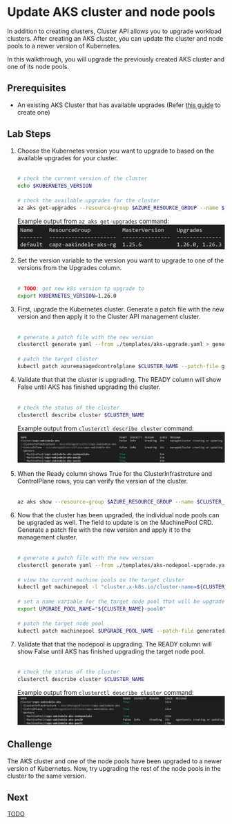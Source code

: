 # Update AKS cluster and node pools

In addition to creating clusters, Cluster API allows you to upgrade workload clusters. After creating an AKS cluster, you can update the cluster and node pools to a newer version of Kubernetes.

In this walkthrough, you will upgrade the previously created AKS cluster and one of its node pools.

## Prerequisites

- An existing AKS Cluster that has available upgrades (Refer [this guide](./2-managed-aks-cluster.md) to create one)

## Lab Steps

1. Choose the Kubernetes version you want to upgrade to based on the available upgrades for your cluster.

    ```bash

    # check the current version of the cluster
    echo $KUBERNETES_VERSION

    # check the available upgrades for the cluster
    az aks get-upgrades --resource-group $AZURE_RESOURCE_GROUP --name $CLUSTER_NAME --output table

    ```

    Example output from `az aks get-upgrades` command:
    ![Example output from get-upgrade command](/images/aks-get-upgrades-example.jpg)

2. Set the version variable to the version you want to upgrade to one of the versions from the Upgrades column.

    ```bash

    # TODO: get new k8s version tp upgrade to
    export KUBERNETES_VERSION=1.26.0

    ```

3. First, upgrade the Kubernetes cluster. Generate a patch file with the new version and then apply it to the Cluster API management cluster.

    ```bash

    # generate a patch file with the new version
    clusterctl generate yaml --from ./templates/aks-upgrade.yaml > generated/aks-upgrade-patch.yaml

    # patch the target cluster
    kubectl patch azuremanagedcontrolplane $CLUSTER_NAME --patch-file generated/aks-upgrade-patch.yaml --type=merge

    ```

4. Validate that that the cluster is upgrading. The READY column will show False until AKS has finished upgrading the cluster.

    ```bash

    # check the status of the cluster
    clusterctl describe cluster $CLUSTER_NAME

    ```

    Example output from `clusterctl describe cluster` command:
    ![Example output from describe command](/images/capz-cluster-upgrade-example.jpg)

5. When the Ready column shows True for the ClusterInfrastrcture and ControlPlane rows, you can verify the version of the cluster.

    ```bash

    az aks show --resource-group $AZURE_RESOURCE_GROUP --name $CLUSTER_NAME --output table

    ```

6. Now that the cluster has been upgraded, the individual node pools can be upgraded as well. The field to update is on the MachinePool CRD. Generate a patch file with the new version and apply it to the management cluster.

    ```bash

    # generate a patch file with the new version
    clusterctl generate yaml --from ./templates/aks-nodepool-upgrade.yaml > generated/aks-nodepool-upgrade-patch.yaml

    # view the current machine pools on the target cluster
    kubectl get machinepool -l "cluster.x-k8s.io/cluster-name=${CLUSTER_NAME}"

    # set a name variable for the target node pool that will be upgraded
    export UPGRADE_POOL_NAME="${CLUSTER_NAME}-pool0"

    # patch the target node pool
    kubectl patch machinepool $UPGRADE_POOL_NAME --patch-file generated/aks-nodepool-upgrade-patch.yaml --type=merge

    ```

7. Validate that that the nodepool is upgrading. The READY column will show False until AKS has finished upgrading the target node pool.

    ```bash

    # check the status of the cluster
    clusterctl describe cluster $CLUSTER_NAME

    ```

    Example output from `clusterctl describe cluster` command:
    ![Example output from describe command](/images/capz-nodepool-upgrade-example.jpg)

## Challenge

The AKS cluster and one of the node pools have been upgraded to a newer version of Kubernetes. Now, try upgrading the rest of the node pools in the cluster to the same version.

## Next

[TODO](./5-custom-cluster-configuration.md)

